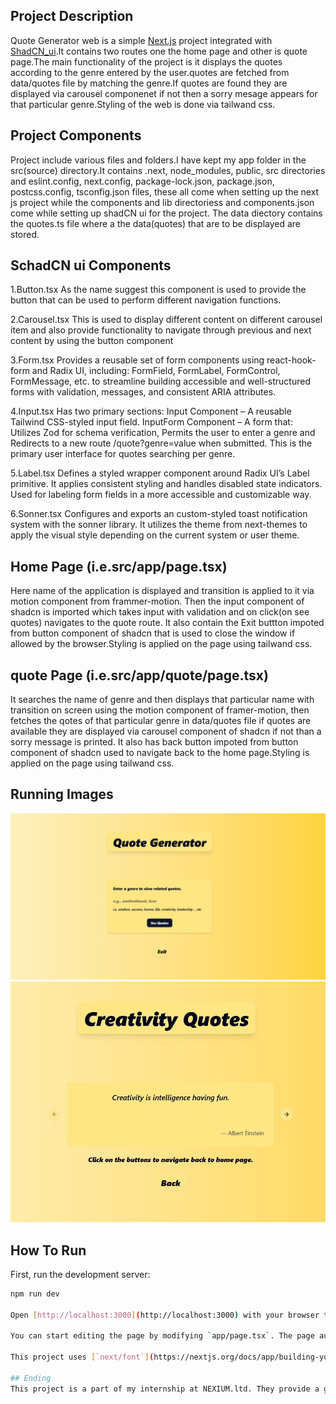 ## Project Description
Quote Generator web is a simple [Next.js](https://nextjs.org) project integrated with [ShadCN_ui](https://ui.shadcn.com/).It contains two routes one the home page and other is quote page.The main functionality of the project is it displays the quotes according to the genre entered by the user.quotes are fetched from data/quotes file by matching the genre.If quotes are found they are displayed via carousel componenet if not then a sorry mesage appears for that particular genre.Styling of the web is done via tailwand css.

## Project Components 
Project include various files and folders.I have kept my app folder in the src(source) directory.It contains .next, node_modules, public, src directories and eslint.config, next.config, package-lock.json, package.json, postcss.config, tsconfig.json files, these all come when setting up the next js project while the components and lib directoriess and components.json come while setting up shadCN ui for the project. The data diectory contains the quotes.ts file where a the data(quotes) that are to be displayed are stored.

## SchadCN ui Components 

1.Button.tsx
As the name suggest this component is used to provide the button that can be used to perform different navigation functions.

2.Carousel.tsx
This is used to display different content on different carousel item and also provide functionality to navigate through previous and next content by using the button component

3.Form.tsx
Provides a reusable set of form components using react-hook-form and Radix UI, including: FormField, FormLabel, FormControl, FormMessage, etc. to streamline building accessible and well-structured forms with validation, messages, and consistent ARIA attributes.

4.Input.tsx
Has two primary sections:
Input Component – A reusable Tailwind CSS-styled input field.
InputForm Component – A form that:
Utilizes Zod for schema verification, Permits the user to enter a genre and Redirects to a new route /quote?genre=value when submitted. This is the primary user interface for quotes searching per genre.

5.Label.tsx
Defines a styled wrapper component around Radix UI’s Label primitive. It applies consistent styling and handles disabled state indicators. Used for labeling form fields in a more accessible and customizable way.

6.Sonner.tsx
Configures and exports an custom-styled toast notification system with the sonner library. It utilizes the theme from next-themes to apply the visual style depending on the current system or user theme.

## Home Page (i.e.src/app/page.tsx)
Here name of the application is displayed and transition is applied to it via motion component from frammer-motion. Then the input component of shadcn is imported which takes input with validation and on click(on see quotes) navigates to the quote route.
It also contain the Exit buttton impoted from button component of shadcn that is used to close the window if allowed by the browser.Styling is applied on the page using tailwand css.

## quote Page (i.e.src/app/quote/page.tsx)
It searches the name of genre and then displays that particular name with transition on screen using the motion component of framer-motion, then fetches the qotes of that particular genre in data/quotes file if quotes are available they are displayed via carousel component of shadcn if not than a sorry message is printed. It also has back button impoted from button component of shadcn used to navigate back to the home page.Styling is applied on the page using tailwand css.

## Running Images
![Home](images/home.png)
![Quotes](images/quotes.jpeg)

## How To Run

First, run the development server:

```bash
npm run dev

Open [http://localhost:3000](http://localhost:3000) with your browser to see the result.

You can start editing the page by modifying `app/page.tsx`. The page auto-updates as you edit the file.

This project uses [`next/font`](https://nextjs.org/docs/app/building-your-application/optimizing/fonts) to automatically optimize and load [Geist](https://vercel.com/font), a new font family for Vercel.

## Ending 
This project is a part of my internship at NEXIUM.ltd. They provide a great assistance in building my first frontend project
